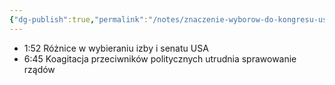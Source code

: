 ```yaml
---
{"dg-publish":true,"permalink":"/notes/znaczenie-wyborow-do-kongresu-usa/"}
---
```


- 1:52 Różnice w wybieraniu izby i senatu USA
- 6:45 Koagitacja przeciwników politycznych utrudnia sprawowanie rządów